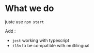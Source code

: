 # What we do

juste use `npm start`

Add :
- `jest` working with typescript
- `i18n` to be compatible with multilingual
